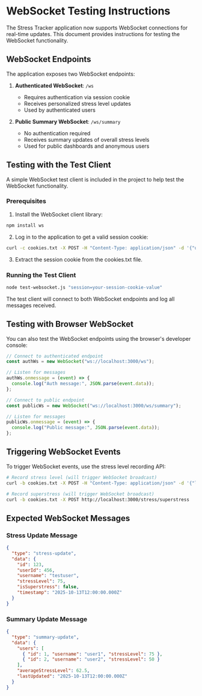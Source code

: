 # WebSocket Testing Instructions

The Stress Tracker application now supports WebSocket connections for real-time updates. This document provides instructions for testing the WebSocket functionality.

## WebSocket Endpoints

The application exposes two WebSocket endpoints:

1. **Authenticated WebSocket**: `/ws`

   - Requires authentication via session cookie
   - Receives personalized stress level updates
   - Used by authenticated users

2. **Public Summary WebSocket**: `/ws/summary`
   - No authentication required
   - Receives summary updates of overall stress levels
   - Used for public dashboards and anonymous users

## Testing with the Test Client

A simple WebSocket test client is included in the project to help test the WebSocket functionality.

### Prerequisites

1. Install the WebSocket client library:

```bash
npm install ws
```

2. Log in to the application to get a valid session cookie:

```bash
curl -c cookies.txt -X POST -H "Content-Type: application/json" -d '{"username":"user1","password":"password123"}' http://localhost:3000/login
```

3. Extract the session cookie from the cookies.txt file.

### Running the Test Client

```bash
node test-websocket.js "session=your-session-cookie-value"
```

The test client will connect to both WebSocket endpoints and log all messages received.

## Testing with Browser WebSocket

You can also test the WebSocket endpoints using the browser's developer console:

```javascript
// Connect to authenticated endpoint
const authWs = new WebSocket("ws://localhost:3000/ws");

// Listen for messages
authWs.onmessage = (event) => {
  console.log("Auth message:", JSON.parse(event.data));
};

// Connect to public endpoint
const publicWs = new WebSocket("ws://localhost:3000/ws/summary");

// Listen for messages
publicWs.onmessage = (event) => {
  console.log("Public message:", JSON.parse(event.data));
};
```

## Triggering WebSocket Events

To trigger WebSocket events, use the stress level recording API:

```bash
# Record stress level (will trigger WebSocket broadcast)
curl -b cookies.txt -X POST -H "Content-Type: application/json" -d '{"level":75}' http://localhost:3000/stress

# Record superstress (will trigger WebSocket broadcast)
curl -b cookies.txt -X POST http://localhost:3000/stress/superstress
```

## Expected WebSocket Messages

### Stress Update Message

```json
{
  "type": "stress-update",
  "data": {
    "id": 123,
    "userId": 456,
    "username": "testuser",
    "stressLevel": 75,
    "isSuperstress": false,
    "timestamp": "2025-10-13T12:00:00.000Z"
  }
}
```

### Summary Update Message

```json
{
  "type": "summary-update",
  "data": {
    "users": [
      { "id": 1, "username": "user1", "stressLevel": 75 },
      { "id": 2, "username": "user2", "stressLevel": 50 }
    ],
    "averageStressLevel": 62.5,
    "lastUpdated": "2025-10-13T12:00:00.000Z"
  }
}
```
